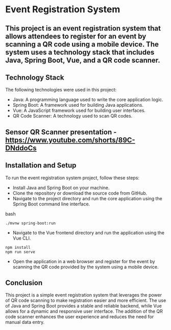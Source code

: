 # Event Registration System
## This project is an event registration system that allows attendees to register for an event by scanning a QR code using a mobile device. The system uses a technology stack that includes Java, Spring Boot, Vue, and a QR code scanner.

## Technology Stack
The following technologies were used in this project:

* Java: A programming language used to write the core application logic.
* Spring Boot: A framework used for building Java applications.
* Vue: A JavaScript framework used for building user interfaces.
* QR Code Scanner: A technology used to scan QR codes.

## Sensor QR Scanner presentation - https://www.youtube.com/shorts/89C-DNddoCs

## Installation and Setup
To run the event registration system project, follow these steps:

* Install Java and Spring Boot on your machine.
* Clone the repository or download the source code from GitHub.
* Navigate to the project directory and run the core application using the Spring Boot command line interface.

bash
```
./mvnw spring-boot:run
```

* Navigate to the Vue frontend directory and run the application using the Vue CLI.
```
npm install
npm run serve
```
* Open the application in a web browser and register for the event by scanning the QR code provided by the system using a mobile device.

## Conclusion
This project is a simple event registration system that leverages the power of QR code scanning to make registration easier and more efficient. The use of Java and Spring Boot provides a stable and reliable backend, while Vue allows for a dynamic and responsive user interface. The addition of the QR code scanner enhances the user experience and reduces the need for manual data entry.

